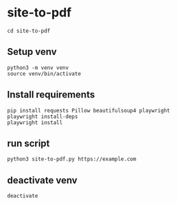 # site-to-pdf

```cd site-to-pdf```

## Setup venv
```python3 -m venv venv```  
```source venv/bin/activate```  

## Install requirements  
```pip install requests Pillow beautifulsoup4 playwright```  
```playwright install-deps```  
```playwright install```  

## run script
```python3 site-to-pdf.py https://example.com```  

## deactivate venv
```deactivate```
